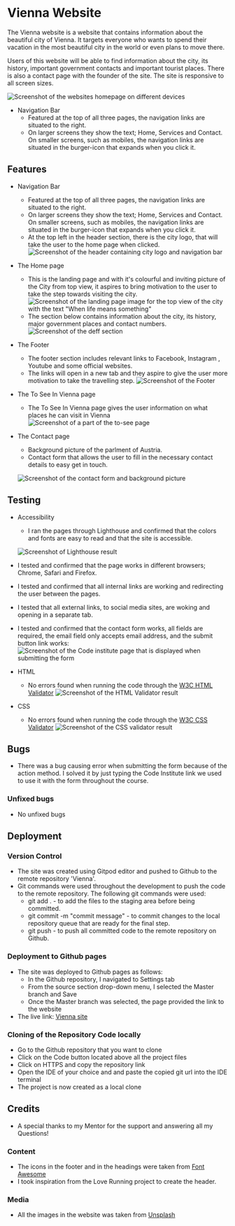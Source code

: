 # Vienna Website
The Vienna website is a website that contains information about the beautiful city of Vienna. It targets everyone who wants to spend their vacation in the most beautiful city in the world or even plans to move there.

Users of this website will be able to find information about the city, its history, important government contacts and important tourist places. There is also a contact page with the founder of the site. The site is responsive to all screen sizes.

![Screenshot of the websites homepage on different devices](assets/images/readme-photo.jpg)

* Navigation Bar
    -   Featured at the top of all three pages, the navigation links are situated to the right. 
    -  On larger screens they show the text; Home, Services and Contact. On smaller screens, such as mobiles, the navigation links are situated in the burger-icon that expands when you click it.


## Features
* Navigation Bar
    -   Featured at the top of all three pages, the navigation links are situated to the right. 
    -  On larger screens they show the text; Home, Services and Contact. On smaller screens, such as mobiles, the navigation links are situated in the burger-icon that expands when you click it.
    -  At the top left in the header section, there is the city logo, that will take the user to the home page when clicked.
![Screenshot of the header containing city logo and navigation bar](assets/images/navbar.jpg)

* The Home page
    -   This is the landing page and with it's colourful and inviting picture of the City from top view, it aspires to bring motivation to the user to take the step towards visiting the city.
![Screenshot of the landing page image for the top view of the city with the text "When life means something"](assets/images/landing-page.jpg)
    -   The section below contains information about the city, its history, major government places and contact numbers.
![Screenshot of the deff section](assets/images/deff-section.jpg)

* The Footer
    -   The footer section includes relevant links to Facebook, Instagram , Youtube and some official websites.
    -   The links will open in a new tab and they aspire to give the user more motivation to take the travelling step.
![Screenshot of the Footer](assets/images/footer.jpg)

* The To See In Vienna page
    -   The To See In Vienna page gives the user information on what places he can visit in Vienna
![Screenshot of a part of the to-see page](assets/images/to-see-page.jpg)

* The Contact page
    -   Background picture of the parlment of Austria.
    -   Contact form that allows the user to fill in the necessary contact details to easy get in touch.
    
    ![Screenshot of the contact form and background picture](assets/images/contact-page.jpg)

## Testing
-   Accessibility
    -   I ran the pages through Lighthouse and confirmed that the colors and fonts are easy to read and that the site is accessible.
    
    ![Screenshot of Lighthouse result](assets/images/lighthouse-test.jpg)
 
-   I tested and confirmed that the page works in different browsers; Chrome, Safari and Firefox.
-   I tested and confirmed that all internal links are working and redirecting the user between the pages.
-   I tested that all external links, to social media sites, are woking and opening in a separate tab.
-   I tested and confirmed that the contact form works, all fields are required, the email field only accepts email address, and the submit button link works:
![Screenshot of the Code institute page that is displayed when submitting the form](assets/images/form-submit.jpg)

-   HTML
    -   No errors found when running the code through the [W3C HTML Validator](https://validator.w3.org/)
![Screenshot of the HTML Validator result](assets/images/html-validator.jpg)

-   CSS
    -   No errors found when running the code through the [W3C CSS Validator](https://jigsaw.w3.org/css-validator/) 
![Screenshot of the CSS validator result](assets/images/css-validator.jpg)

## Bugs
-   There was a bug causing error when submitting the form because of the action method.
I solved it by just typing the Code Institute link we used to use it with the form throughout the course.

### Unfixed bugs
-   No unfixed bugs

## Deployment

### Version Control
-   The site was created using Gitpod editor and pushed to Github to the remote repository 'Vienna'.
-   Git commands were used throughout the development to push the code to the remote repository. The following git commands were used:
    -   git add . - to add the files to the staging area before being committed.
    -   git commit -m "commit message" - to commit changes to the local repository queue that are ready for the final step.
    -   git push - to push all committed code to the remote repository on Github.

### Deployment to Github pages
-   The site was deployed to Github pages as follows:
    -   In the Github repository, I navigated to Settings tab
    -   From the source section drop-down menu, I selected the Master branch and Save
    -   Once the Master branch was selected, the page provided the link to the website
-   The live link: [Vienna site](https://omergamil.github.io/Vienna/)

### Cloning of the Repository Code locally
-   Go to the Github repository that you want to clone
-   Click on the Code button located above all the project files
-   Click on HTTPS and copy the repository link
-   Open the IDE of your choice and and paste the copied git url into the IDE terminal
-   The project is now created as a local clone

## Credits
-   A special thanks to my Mentor for the support and answering all my Questions!

### Content
-   The icons in the footer and in the headings were taken from [Font Awesome](https://fontawesome.com/)
-   I took inspiration from the Love Running project to create the header.

### Media
-   All the images in the website was taken from [Unsplash](https://unsplash.com/)